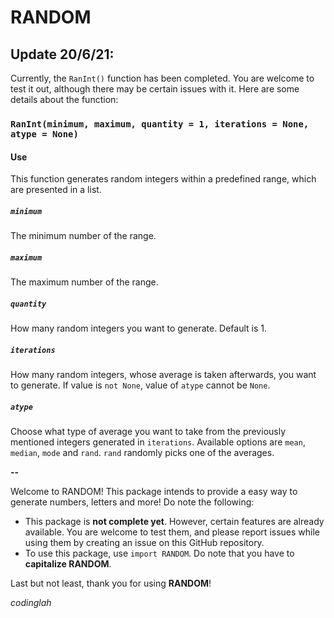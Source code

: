# RANDOM

## Update 20/6/21:

Currently, the `RanInt()` function has been completed. You are welcome to test it out, although there may be certain issues with it. Here are some details about the function:

### `RanInt(minimum, maximum, quantity = 1, iterations = None, atype = None)` 

#### Use

This function generates random integers within a predefined range, which are presented in a list.

##### `minimum`

The minimum number of the range.

##### `maximum`

The maximum number of the range.

##### `quantity`

How many random integers you want to generate. Default is 1.

##### `iterations`

How many random integers, whose average is taken afterwards, you want to generate. If value is `not None`, value of `atype` cannot be `None`.

##### `atype`

Choose what type of average you want to take from the previously mentioned integers generated in `iterations`. Available options are `mean`, `median`, `mode` and `rand`. `rand` randomly picks one of the averages. 

**--**

Welcome to RANDOM! This package intends to provide a easy way to generate numbers, letters and more! Do note the following:

* This package is **not complete yet**. However, certain features are already available. You are welcome to test them, and please report issues while using them by creating an issue on this GitHub repository.
* To use this package, use `import RANDOM`. Do note that you have to **capitalize RANDOM**.

Last but not least, thank you for using **RANDOM**!

_codinglah_
